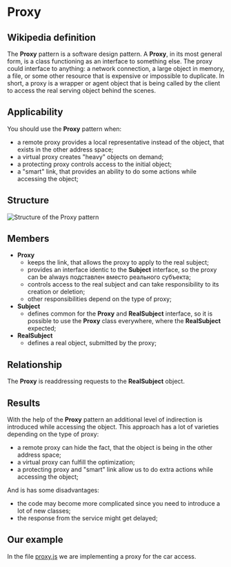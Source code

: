 # Proxy

## Wikipedia definition

The **Proxy** pattern is a software design pattern. A **Proxy**, in its most general form, is a class functioning as an interface to something else. The proxy could interface to anything: a network connection, a large object in memory, a file, or some other resource that is expensive or impossible to duplicate. In short, a proxy is a wrapper or agent object that is being called by the client to access the real serving object behind the scenes.

## Applicability

You should use the **Proxy** pattern when:

- a remote proxy provides a local representative instead of the object, that exists in the other address space;
- a virtual proxy creates "heavy" objects on demand;
- a protecting proxy controls access to the initial object;
- a "smart" link, that provides an ability to do some actions while accessing the object;

## Structure

![Structure of the Proxy pattern](https://www.cs.mcgill.ca/~hv/classes/CS400/01.hchen/doc/proxy/proxy1.gif)

## Members

- **Proxy**
  - keeps the link, that allows the proxy to apply to the real subject;
  - provides an interface identic to the **Subject** interface, so the proxy can be always подставлен вместо реального субъекта;
  - controls access to the real subject and can take responsibility to its creation or deletion;
  - other responsibilities depend on the type of proxy;
- **Subject**
  - defines common for the **Proxy** and **RealSubject** interface, so it is possible to use the **Proxy** class everywhere, where the **RealSubject** expected;
- **RealSubject**
  - defines a real object, submitted by the proxy;

## Relationship

The **Proxy** is readdressing requests to the **RealSubject** object.

## Results

With the help of the **Proxy** pattern an additional level of indirection is introduced while accessing the object. This approach has a lot of varieties depending on the type of proxy:

- a remote proxy can hide the fact, that the object is being in the other address space;
- a virtual proxy can fulfill the optimization;
- a protecting proxy and "smart" link allow us to do extra actions while accessing the object;

And is has some disadvantages:

- the code may become more complicated since you need to introduce a lot of new classes;
- the response from the service might get delayed;

## Our example

In the file [proxy.js](https://github.com/kirillgenets/js-design-patterns/blob/master/patterns/structural-patterns/proxy/proxy.js) we are implementing a proxy for the car access.
